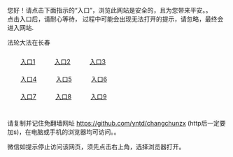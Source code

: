 您好！请点击下面指示的“入口”，浏览此网站是安全的，且为您带来平安。。 <br/>
点击入口后，请耐心等待， 过程中可能会出现无法打开的提示，请忽略，最终会进入网站. </br>

法轮大法在长春<br/>
<div style="padding:10px"><a style="margin:20px" target="_blank" href="https://dnu3q5vow18ti.cloudfront.net/2Qpsp?nfvgql" id="ccLink1" rel="nofollow">入口1</a> <a target="_blank" style="margin:20px" href="https://d33ckgp3bexxdb.cloudfront.net/2Qpsp?fvzpmqvv" id="ccLink2" rel="nofollow">入口2</a> <a style="margin:20px" target="_blank" href="https://d1hpehluondd2v.cloudfront.net/2Qpsp?mckqbu" id="ccLink3" rel="nofollow">入口3</a></div>

<div style="padding:10px" ><a style="margin:20px" target="_blank" href="https://dnu3q5vow18ti.cloudfront.net/2Qpsp?nfvgql" id="ccLink4" rel="nofollow">入口4</a> <a style="margin:20px" href="https://d33ckgp3bexxdb.cloudfront.net/2Qpsp?fvzpmqvv" target="_blank" id="ccLink5" rel="nofollow">入口5</a> <a style="margin:20px" href="https://d1hpehluondd2v.cloudfront.net/2Qpsp?mckqbu" target="_blank" id="ccLink6" rel="nofollow">入口6</a></div>

<div style="padding:10px"><a style="margin:20px" target="_blank" href="https://dnu3q5vow18ti.cloudfront.net/2Qpsp?nfvgql" id="ccLink7" rel="nofollow">入口7</a> <a style="margin:20px" href="https://d33ckgp3bexxdb.cloudfront.net/2Qpsp?fvzpmqvv" target="_blank" id="ccLink8" rel="nofollow">入口8</a> <a style="margin:20px" target="_blank" href="https://d1hpehluondd2v.cloudfront.net/2Qpsp?mckqbu" id="ccLink9" rel="nofollow">入口9</a></div>

<br/>



请复制并记住免翻墙网址 https://github.com/yntd/changchunzx (http后一定要加s)，在电脑或手机的浏览器均可访问。。<br/>

微信如提示停止访问该网页，须先点击右上角，选择浏览器打开。
